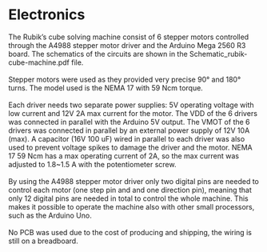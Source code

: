 # Electronics
The Rubik’s cube solving machine consist of 6 stepper motors controlled through the A4988 stepper motor driver and the Arduino Mega 2560 R3 board. The schematics of the circuits are shown in the Schematic_rubik-cube-machine.pdf file.\
\
Stepper motors were used as they provided very precise 90° and 180° turns. The model used is the NEMA 17 with 59 Ncm torque.\
\
Each driver needs two separate power supplies: 5V operating voltage with low current and 12V 2A max current for the motor. The VDD of the 6 drivers was connected in parallel with the Arduino 5V output. The VMOT of the 6 drivers was connected in parallel by an external power supply of 12V 10A (max). A capacitor (16V 100 uF) wired in parallel to each driver was also used to prevent voltage spikes to damage the driver and the motor. NEMA 17 59 Ncm has a max operating current of 2A, so the max current was adjusted to 1.8~1.5 A with the potentiometer screw.\
\
By using the A4988 stepper motor driver only two digital pins are needed to control each motor (one step pin and and one direction pin), meaning that only 12 digital pins are needed in total to control the whole machine. This makes it possible to operate the machine also with other small processors, such as the Arduino Uno.\
\
No PCB was used due to the cost of producing and shipping, the wiring is still on a breadboard. 
